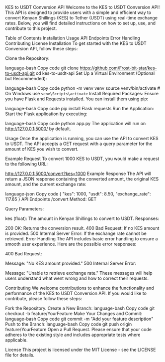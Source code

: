 
KES to USDT Conversion API
Welcome to the KES to USDT Conversion API! This API is designed to provide users with a simple and efficient way to convert Kenyan Shillings (KES) to Tether (USDT) using real-time exchange rates. Below, you will find detailed instructions on how to set up, use, and contribute to this project.

Table of Contents
Installation
Usage
API Endpoints
Error Handling
Contributing
License
Installation
To get started with the KES to USDT Conversion API, follow these steps:

Clone the Repository:

language-bash
 Copy code
git clone https://github.com/Frost-bit-star/kes-to-usdt-api.git
cd kes-to-usdt-api
Set Up a Virtual Environment (Optional but Recommended):

language-bash
 Copy code
python -m venv venv
source venv/bin/activate  # On Windows use `venv\Scripts\activate`
Install Required Packages: Ensure you have Flask and Requests installed. You can install them using pip:

language-bash
 Copy code
pip install Flask requests
Run the Application: Start the Flask application by executing:

language-bash
 Copy code
python app.py
The application will run on http://127.0.0.1:5000/ by default.

Usage
Once the application is running, you can use the API to convert KES to USDT. The API accepts a GET request with a query parameter for the amount of KES you wish to convert.

Example Request
To convert 1000 KES to USDT, you would make a request to the following URL:

http://127.0.0.1:5000/convert?kes=1000
Example Response
The API will return a JSON response containing the converted amount, the original KES amount, and the current exchange rate:

language-json
 Copy code
{
    "kes": 1000,
    "usdt": 8.50,
    "exchange_rate": 117.65
}
API Endpoints
/convert
Method: GET

Query Parameters:

kes (float): The amount in Kenyan Shillings to convert to USDT.
Responses:

200 OK: Returns the conversion result.
400 Bad Request: If no KES amount is provided.
500 Internal Server Error: If the exchange rate cannot be retrieved.
Error Handling
The API includes basic error handling to ensure a smooth user experience. Here are the possible error responses:

400 Bad Request:

Message: "No KES amount provided."
500 Internal Server Error:

Message: "Unable to retrieve exchange rate."
These messages will help users understand what went wrong and how to correct their requests.

Contributing
We welcome contributions to enhance the functionality and performance of the KES to USDT Conversion API. If you would like to contribute, please follow these steps:

Fork the Repository.
Create a New Branch:
language-bash
 Copy code
git checkout -b feature/YourFeature
Make Your Changes and Commit:
language-bash
 Copy code
git commit -m "Add your feature description"
Push to the Branch:
language-bash
 Copy code
git push origin feature/YourFeature
Open a Pull Request.
Please ensure that your code adheres to the existing style and includes appropriate tests where applicable.

License
This project is licensed under the MIT License - see the LICENSE file for details.
